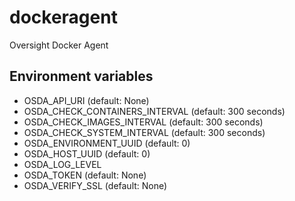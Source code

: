 # dockeragent

Oversight Docker Agent

## Environment variables

* OSDA_API_URI (default: None)
* OSDA_CHECK_CONTAINERS_INTERVAL (default: 300 seconds)
* OSDA_CHECK_IMAGES_INTERVAL (default: 300 seconds)
* OSDA_CHECK_SYSTEM_INTERVAL (default: 300 seconds)
* OSDA_ENVIRONMENT_UUID (default: 0)
* OSDA_HOST_UUID (default: 0)
* OSDA_LOG_LEVEL
* OSDA_TOKEN (default: None)
* OSDA_VERIFY_SSL (default: None)
